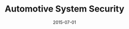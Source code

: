 ---
title: "Automotive System Security"
collection: talks
type: "Tutorial"
permalink: /talks/2015-07-talk-shanxi
venue: "Shanxi Government Security Workshop"
date: 2015-07-01
location: "Taiyuan, China"
---